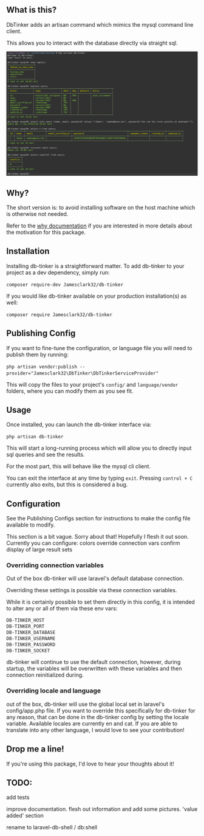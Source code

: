 
## What is this? 

DbTinker adds an artisan command which mimics the mysql command line client.

This allows you to interact with the database directly via straight sql.


![A typical db tinker session](readme/db-tinker.png)


## Why?

The short version is: to avoid installing software on the host machine which is otherwise not needed.

Refer to the [why documentation](why.md) if you are interested in more details about the motivation for this package.

## Installation
Installing db-tinker is a straightforward matter. To add db-tinker to your project as a dev dependency, simply run:

`composer require-dev Jamesclark32/db-tinker`

If you would like db-tinker available on your production installation(s) as well: 

`composer require Jamesclark32/db-tinker`

## Publishing Config
If you want to fine-tune the configuration, or language file you will need to publish them by running:

`php artisan vendor:publish --provider="Jamesclark32\DbTinker\DbTinkerServiceProvider"`

This will copy the files to your project's `config/` and `language/vendor` folders, where you can modify them as you see fit. 

## Usage

Once installed, you can launch the db-tinker interface via:

`php artisan db-tinker`

This will start a long-running process which will allow you to directly input sql queries and see the results.

For the most part, this will behave like the mysql cli client.

You can exit the interface at any time by typing `exit`. Pressing `control + C` currently also exits, but this is considered a bug.  

## Configuration
See the Publishing Configs section for instructions to make the config file available to modify.

This section is a bit vague. Sorry about that! Hopefully I flesh it out soon.
Currently you can configure: 
    colors
    override connection vars
    confirm display of large result sets

### Overriding connection variables
  Out of the box db-tinker will use laravel's default database connection.
   
  Overriding these settings is possible via these connection variables.
  
  While it is certainly possible to set them directly in this config, it is intended to alter any or all of them  via these env vars:
            
   
    DB-TINKER_HOST
    DB-TINKER_PORT
    DB-TINKER_DATABASE
    DB-TINKER_USERNAME
    DB-TINKER_PASSWORD
    DB-TINKER_SOCKET
 
 db-tinker will continue to use the default connection, however, during startup, the variables will be overwritten with these variables and then connection reinitialized during.
 
 
 ### Overriding locale and language
 out of the box, db-tinker will use the global local set in laravel's config/app.php file. If you want to override this specifically for db-tinker for any reason, that can be done in the db-tinker config by setting the locale variable. 
 Available locales are currently en and cat. If you are able to translate into any other language, I would love to see your contribution! 
 


## Drop me a line!

If you're using this package, I'd love to hear your thoughts about it! 
 
## TODO: 

add tests

improve documentation. flesh out information and add some pictures. 'value added' section

rename to laravel-db-shell / db:shell
